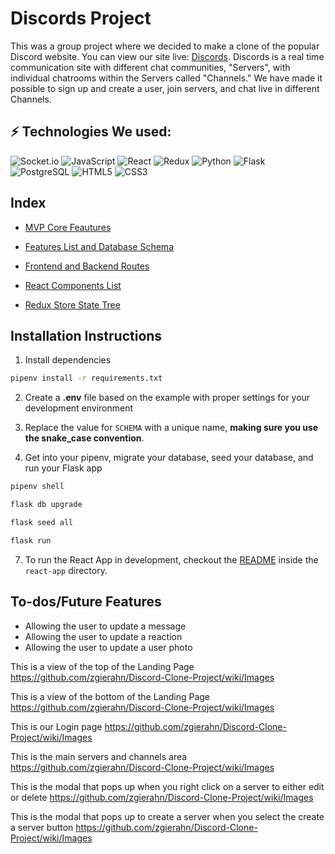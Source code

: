 # Discords Project

This was a group project where we decided to make a clone of the popular Discord website. You can view our site live: [Discords](https://group-clone.onrender.com).
Discords is a real time communication site with different chat communities, "Servers", with individual chatrooms within the Servers called "Channels." 
We have made it possible to sign up and create a user, join servers, and chat live in different Channels.

## ⚡ Technologies We used:
![Socket.io](https://img.shields.io/badge/Socket.io-010101.svg?style=for-the-badge&logo=socketdotio&logoColor=white)
![JavaScript](https://img.shields.io/badge/JavaScript-F7DF1E.svg?style=for-the-badge&logo=JavaScript&logoColor=black)
![React](https://img.shields.io/badge/React-61DAFB.svg?style=for-the-badge&logo=React&logoColor=black)
![Redux](https://img.shields.io/badge/Redux-764ABC.svg?style=for-the-badge&logo=Redux&logoColor=white)
![Python](https://img.shields.io/badge/Python-3776AB.svg?style=for-the-badge&logo=Python&logoColor=white)
![Flask](https://img.shields.io/badge/Flask-000000.svg?style=for-the-badge&logo=Flask&logoColor=white)
![PostgreSQL](https://img.shields.io/badge/PostgreSQL-4169E1.svg?style=for-the-badge&logo=PostgreSQL&logoColor=white)
![HTML5](https://img.shields.io/badge/HTML5-E34F26.svg?style=for-the-badge&logo=HTML5&logoColor=white)
![CSS3](https://img.shields.io/badge/CSS3-1572B6.svg?style=for-the-badge&logo=CSS3&logoColor=white)



## Index
- [MVP Core Feautures](https://github.com/zgierahn/Discord-Clone-Project/wiki/User-Story)

- [Features List and Database Schema](https://github.com/zgierahn/Discord-Clone-Project/wiki)

- [Frontend and Backend Routes](https://github.com/zgierahn/Discord-Clone-Project/wiki/Routes)

- [React Components List](https://github.com/zgierahn/Discord-Clone-Project/wiki/React-Component-List)

- [Redux Store State Tree](https://github.com/zgierahn/Discord-Clone-Project/wiki/Redux-store-state-tree)


## Installation Instructions

1. Install dependencies
```bash
pipenv install -r requirements.txt
```
2. Create a **.env** file based on the example with proper settings for your development environment

4. Replace the value for `SCHEMA` with a unique name, **making sure you use the snake_case convention**.

6. Get into your pipenv, migrate your database, seed your database, and run your Flask app

```bash
pipenv shell
```
```bash
flask db upgrade
```
```bash
flask seed all
```
```bash
flask run
```

7. To run the React App in development, checkout the [README](./react-app/README.md) inside the `react-app` directory.


## To-dos/Future Features
- Allowing the user to update a message
- Allowing the user to update a reaction
- Allowing the user to update a user photo




This is a view of the top of the Landing Page
https://github.com/zgierahn/Discord-Clone-Project/wiki/Images





This is a view of the bottom of the Landing Page
https://github.com/zgierahn/Discord-Clone-Project/wiki/Images





This is our Login page
https://github.com/zgierahn/Discord-Clone-Project/wiki/Images





This is the main servers and channels area
https://github.com/zgierahn/Discord-Clone-Project/wiki/Images





This is the modal that pops up when you right click on a server to either edit or delete
https://github.com/zgierahn/Discord-Clone-Project/wiki/Images





This is the modal that pops up to create a server when you select the create a server button
https://github.com/zgierahn/Discord-Clone-Project/wiki/Images
